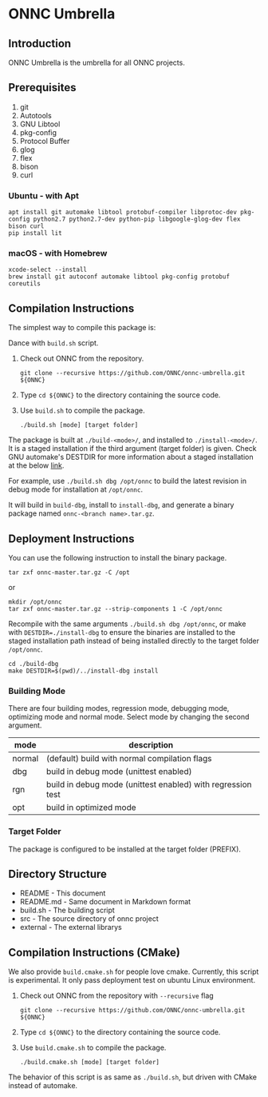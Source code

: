 # ONNC Umbrella

## Introduction

ONNC Umbrella is the umbrella for all ONNC projects.

## Prerequisites
  1. git
  2. Autotools
  3. GNU Libtool
  4. pkg-config
  5. Protocol Buffer
  6. glog
  7. flex
  8. bison
  9. curl

### Ubuntu - with Apt ###

```
apt install git automake libtool protobuf-compiler libprotoc-dev pkg-config python2.7 python2.7-dev python-pip libgoogle-glog-dev flex bison curl
pip install lit
```

### macOS - with Homebrew ###

```
xcode-select --install
brew install git autoconf automake libtool pkg-config protobuf coreutils
```

## Compilation Instructions
The simplest way to compile this package is:

Dance with `build.sh` script.

1. Check out ONNC from the repository.

    ```
    git clone --recursive https://github.com/ONNC/onnc-umbrella.git ${ONNC}
    ```

2. Type `cd ${ONNC}` to the directory containing the source code.

3. Use `build.sh` to compile the package.

    ```
    ./build.sh [mode] [target folder]
    ```

The package is built at `./build-<mode>/`, and installed
to `./install-<mode>/`. It is a staged installation if the
third argument (target folder) is given. Check GNU automake's DESTDIR for
more information about a staged installation at the below
[link](https://www.gnu.org/software/automake/manual/html_node/DESTDIR.html).

For example, use `./build.sh dbg /opt/onnc` to build the latest
revision in debug mode for installation at `/opt/onnc`.

It will build in `build-dbg`, install to `install-dbg`, and
generate a binary package named `onnc-<branch name>.tar.gz`.

## Deployment Instructions
You can use the following instruction to install the binary package.

```
tar zxf onnc-master.tar.gz -C /opt
```

or

```
mkdir /opt/onnc
tar zxf onnc-master.tar.gz --strip-components 1 -C /opt/onnc
```

Recompile with the same arguments `./build.sh dbg /opt/onnc`, or
make with `DESTDIR=./install-dbg` to ensure the binaries are installed
to the staged installation path instead of being installed directly to the
target folder `/opt/onnc`.

```
cd ./build-dbg
make DESTDIR=$(pwd)/../install-dbg install
```

### Building Mode

There are four building modes, regression mode, debugging mode, optimizing
mode and normal mode. Select mode by changing the second argument.

| mode    | description                                                  |
|---------|--------------------------------------------------------------|
| normal  | (default) build with normal compilation flags                |
| dbg     | build in debug mode (unittest enabled)                       |
| rgn     | build in debug mode (unittest enabled) with regression test  |
| opt     | build in optimized mode                                      |

### Target Folder

The package is configured to be installed at the target folder (PREFIX).

## Directory Structure

* README    - This document
* README.md - Same document in Markdown format
* build.sh  - The building script
* src       - The source directory of onnc project
* external  - The external librarys

## Compilation Instructions (CMake)

We also provide `build.cmake.sh` for people love cmake. Currently, this script
is experimental. It only pass deployment test on ubuntu Linux environment.

1. Check out ONNC from the repository with `--recursive` flag

    ```
    git clone --recursive https://github.com/ONNC/onnc-umbrella.git ${ONNC}
    ```

2. Type `cd ${ONNC}` to the directory containing the source code.

3. Use `build.cmake.sh` to compile the package.
    ```
    ./build.cmake.sh [mode] [target folder]
    ```

The behavior of this script is as same as `./build.sh`, but driven with CMake instead of automake.
